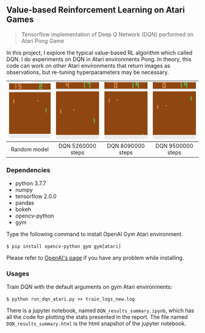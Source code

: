 ## Value-based Reinforcement Learning on Atari Games

> Tensorflow implementation of Deep Q Network (DQN) performed on Atari Pong Game

In this project, I explore the typical value-based RL algorithm which called DQN. I do experiments on DQN in Atari environments Pong. In theory, this code can work on other Atari environments that return images as observations, but re-tuning hyperparameters may be necessary. 


| ![Random model](./assets/random.gif) | ![DQN 5260000 steps](./assets/model.ckpt-5260000.gif) | ![DQN 8090000 steps](./assets/model.ckpt-8090000.gif) | ![DQN 9500000 steps](./assets/model.ckpt-9500000.gif) |
| :----------------------------------: | :---------------------------------------------------: | :---------------------------------------------------: | :---------------------------------------------------: |
|             Random model             |                   DQN 5260000 steps                   |                   DQN 8090000 steps                   |                   DQN 9500000 steps                   |



### Dependencies

* python 3.7.7
* numpy
* tensorflow 2.0.0
* pandas
* bokeh
* opencv-python
* gym

Type the following command to install OpenAI Gym Atari environment.

`$ pip install opencv-python gym gym[atari]`

Please refer to [OpenAI's page](https://github.com/openai/gym) if you have any problem while installing.



### Usages

Train DQN with the default arguments on gym Atari environments:

`$ python run_dqn_atari.py >> train_logs_new.log`


There is a jupyter notebook, named ```DQN_results_summary.ipynb```, which has all the code for plotting the stats presented in the report. The file named ```DQN_results_summary.html``` is the html snapshot of the jupyter notebook. 


